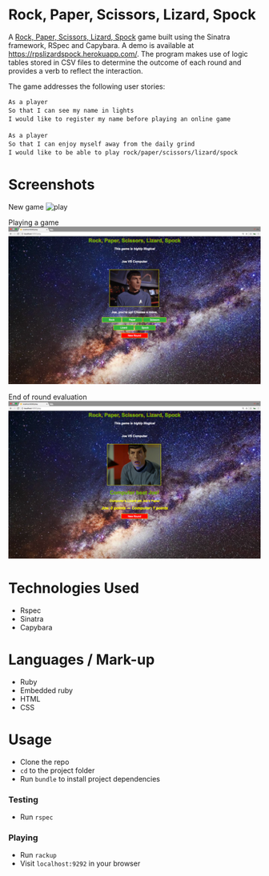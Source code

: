 # Rock, Paper, Scissors, Lizard, Spock 

A [Rock, Paper, Scissors, Lizard, Spock](http://en.wikipedia.org/wiki/Rock-paper-scissors-lizard-Spock_) game built using the Sinatra framework, RSpec and Capybara. A demo is available at https://rpslizardspock.herokuapp.com/. The program makes use of logic tables stored in CSV files to determine the outcome of each round and provides a verb to reflect the interaction.

The game addresses the following user stories:
```sh
As a player
So that I can see my name in lights
I would like to register my name before playing an online game

As a player
So that I can enjoy myself away from the daily grind
I would like to be able to play rock/paper/scissors/lizard/spock
```

# Screenshots
New game
![play](https://github.com/joemaidman/rps-challenge/blob/master/screenshots/newgame.png)

Playing a game
![play](https://github.com/joemaidman/rps-challenge/blob/master/screenshots/play.png)

End of round evaluation
![play](https://github.com/joemaidman/rps-challenge/blob/master/screenshots/lose.png)

# Technologies Used
- Rspec
- Sinatra
- Capybara

# Languages / Mark-up
- Ruby
- Embedded ruby
- HTML
- CSS

# Usage
- Clone the repo
- `cd` to the project folder
- Run `bundle` to install project dependencies

### Testing
- Run `rspec`

### Playing
- Run `rackup`
- Visit `localhost:9292` in your browser
